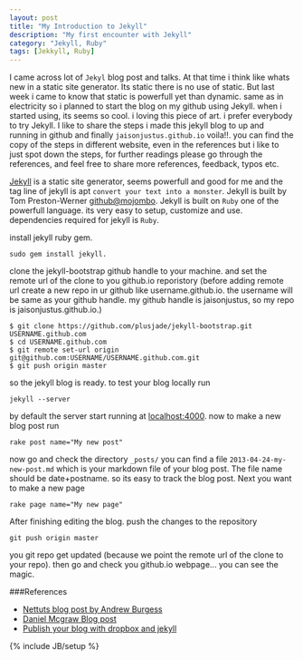 ```yaml
---
layout: post
title: "My Introduction to Jekyll"
description: "My first encounter with Jekyll"
category: "Jekyll, Ruby"
tags: [Jekkyll, Ruby]
---
```


I came across lot of `Jekyl` blog post and talks. At that time i think like whats new in a static site generator. Its static there is no use of static. But last week i came to know that static is powerfull yet than dynamic. same as in electricity so i planned to start the blog on my github using Jekyll. when i started using, its seems so cool. i loving this piece of art. i prefer everybody to try Jekyll. I like to share the steps i made this jekyll blog to up and running in github and finally `jaisonjustus.github.io` voila!!. you can find the copy of the steps in different website, even in the references but i like to just spot down the steps, for further readings please go through the references, and feel free to share more references, feedback, typos etc.

[Jekyll](http://jekyllrb.com/) is a static site generator, seems powerfull and good for me and the tag line of jekyll is apt `convert your text into a monster`. Jekyll is built by Tom Preston-Werner [github@mojombo](https://github.com/mojombo). Jekyll is built on `Ruby` one of the powerfull language. its very easy to setup, customize and use. dependencies required for jekyll is `Ruby`.

install jekyll ruby gem.

    sudo gem install jekyll.

clone the jekyll-bootstrap github handle to your machine. and set the remote url of the clone to you github.io reporistory (before adding remote url create a new repo in ur github like username.github.io. the username will be same as your github handle. my github handle is jaisonjustus, so my repo is jaisonjustus.github.io.)

    $ git clone https://github.com/plusjade/jekyll-bootstrap.git USERNAME.github.com
    $ cd USERNAME.github.com
    $ git remote set-url origin git@github.com:USERNAME/USERNAME.github.com.git
    $ git push origin master

so the jekyll blog is ready. to test your blog locally run

    jekyll --server

by default the server start running at [localhost:4000](http://localhost:4000). now to make a new blog post run

    rake post name="My new post"

now go and check the directory `_posts/` you can find a file `2013-04-24-my-new-post.md` which is your markdown file of your blog post. The file name should be date+postname. so its easy to track the blog post. Next you want to make a new page

    rake page name="My new page"

After finishing editing the blog. push the changes to the repository

    git push origin master

you git repo get updated (because we point the remote url of the clone to your repo). then go and check you github.io webpage... you can see the magic.

###References
- [Nettuts blog post by Andrew Burgess](http://net.tutsplus.com/tutorials/other/building-static-sites-with-jekyll/)
- [Daniel Mcgraw Blog post](http://danielmcgraw.com/2011/04/14/The-Ultimate-Guide-To-Getting-Started-With-Jekyll-Part-1/)
- [Publish your blog with dropbox and jekyll](http://clickontyler.com/blog/2011/11/publishing-your-blog-with-dropbox-and-jekyll/)

{% include JB/setup %}
